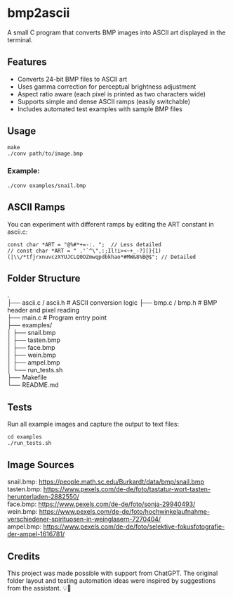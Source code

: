 # bmp2ascii 
A small C program that converts BMP images into ASCII art displayed in the terminal.
 
## Features
- Converts 24-bit BMP files to ASCII art
- Uses gamma correction for perceptual brightness adjustment
- Aspect ratio aware (each pixel is printed as two characters wide) 
- Supports simple and dense ASCII ramps (easily switchable)
- Includes automated test examples with sample BMP files
 
## Usage
```
make
./conv path/to/image.bmp
```
 
### Example:
```
./conv examples/snail.bmp
```
 
## ASCII Ramps
You can experiment with different ramps by editing the ART constant in ascii.c:
```
const char *ART = "@%#*+=-:. ";  // Less detailed
// const char *ART = " .'`^\",:;Il!i><~+_-?][}{1)(|\\/*tfjrxnuvczXYUJCLQ0OZmwqpdbkhao*#MW&8%B@$"; // Detailed
```
 
## Folder Structure
. <br>
├── ascii.c / ascii.h         # ASCII conversion logic
├── bmp.c / bmp.h             # BMP header and pixel reading <br> 
├── main.c                    # Program entry point <br>
├── examples/ <br>
│   ├── snail.bmp <br>
│   ├── tasten.bmp <br>
│   ├── face.bmp <br>
│   ├── wein.bmp <br>
│   ├── ampel.bmp <br>
│   └── run_tests.sh <br>
├── Makefile <br>
└── README.md <br>
 
## Tests
Run all example images and capture the output to text files:
```
cd examples
./run_tests.sh
```
 
## Image Sources
snail.bmp: https://people.math.sc.edu/Burkardt/data/bmp/snail.bmp <br>
tasten.bmp: https://www.pexels.com/de-de/foto/tastatur-wort-tasten-herunterladen-2882550/ <br>
face.bmp: https://www.pexels.com/de-de/foto/sonja-29940493/ <br>
wein.bmp: https://www.pexels.com/de-de/foto/hochwinkelaufnahme-verschiedener-spirituosen-in-weinglasern-7270404/ <br>
ampel.bmp: https://www.pexels.com/de-de/foto/selektive-fokusfotografie-der-ampel-1616781/ <br>
 
## Credits
This project was made possible with support from ChatGPT. The original folder layout and testing automation ideas were inspired by suggestions from the assistant. 💡🧠
